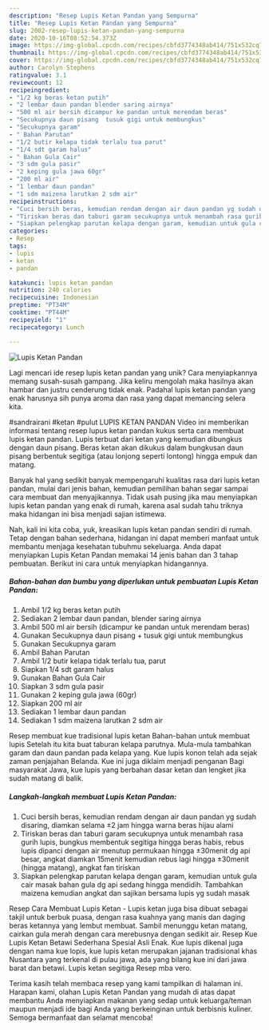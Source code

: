 ```yaml
---
description: "Resep Lupis Ketan Pandan yang Sempurna"
title: "Resep Lupis Ketan Pandan yang Sempurna"
slug: 2002-resep-lupis-ketan-pandan-yang-sempurna
date: 2020-10-16T08:52:54.373Z
image: https://img-global.cpcdn.com/recipes/cbfd3774348ab414/751x532cq70/lupis-ketan-pandan-foto-resep-utama.jpg
thumbnail: https://img-global.cpcdn.com/recipes/cbfd3774348ab414/751x532cq70/lupis-ketan-pandan-foto-resep-utama.jpg
cover: https://img-global.cpcdn.com/recipes/cbfd3774348ab414/751x532cq70/lupis-ketan-pandan-foto-resep-utama.jpg
author: Carolyn Stephens
ratingvalue: 3.1
reviewcount: 12
recipeingredient:
- "1/2 kg beras ketan putih"
- "2 lembar daun pandan blender saring airnya"
- "500 ml air bersih dicampur ke pandan untuk merendam beras"
- "Secukupnya daun pisang  tusuk gigi untuk membungkus"
- "Secukupnya garam"
- " Bahan Parutan"
- "1/2 butir kelapa tidak terlalu tua parut"
- "1/4 sdt garam halus"
- " Bahan Gula Cair"
- "3 sdm gula pasir"
- "2 keping gula jawa 60gr"
- "200 ml air"
- "1 lembar daun pandan"
- "1 sdm maizena larutkan 2 sdm air"
recipeinstructions:
- "Cuci bersih beras, kemudian rendam dengan air daun pandan yg sudah disaring, diamkan selama ±2 jam hingga warna beras hijau alami"
- "Tiriskan beras dan taburi garam secukupnya untuk menambah rasa gurih lupis, bungkus membentuk segitiga hingga beras habis, rebus lupis dipanci dengan air menutup permukaan hingga ±30menit dg api besar, angkat diamkan 15menit kemudian rebus lagi hingga ±30menit (hingga matang), angkat fan tiriskan"
- "Siapkan pelengkap parutan kelapa dengan garam, kemudian untuk gula cair masak bahan gula dg api sedang hingga mendidih. Tambahkan maizena kemudian angkat dan sajikan bersama lupis yg sudah masak"
categories:
- Resep
tags:
- lupis
- ketan
- pandan

katakunci: lupis ketan pandan 
nutrition: 240 calories
recipecuisine: Indonesian
preptime: "PT34M"
cooktime: "PT44M"
recipeyield: "1"
recipecategory: Lunch

---
```



![Lupis Ketan Pandan](https://img-global.cpcdn.com/recipes/cbfd3774348ab414/751x532cq70/lupis-ketan-pandan-foto-resep-utama.jpg)

Lagi mencari ide resep lupis ketan pandan yang unik? Cara menyiapkannya memang susah-susah gampang. Jika keliru mengolah maka hasilnya akan hambar dan justru cenderung tidak enak. Padahal lupis ketan pandan yang enak harusnya sih punya aroma dan rasa yang dapat memancing selera kita.

#sandrairani #ketan #pulut LUPIS KETAN PANDAN Video ini memberikan informasi tentang resep lupus ketan pandan kukus serta cara membuat lupis ketan pandan. Lupis terbuat dari ketan yang kemudian dibungkus dengan daun pisang. Beras ketan akan dikukus dalam bungkusan daun pisang berbentuk segitiga (atau lonjong seperti lontong) hingga empuk dan matang.

Banyak hal yang sedikit banyak mempengaruhi kualitas rasa dari lupis ketan pandan, mulai dari jenis bahan, kemudian pemilihan bahan segar sampai cara membuat dan menyajikannya. Tidak usah pusing jika mau menyiapkan lupis ketan pandan yang enak di rumah, karena asal sudah tahu triknya maka hidangan ini bisa menjadi sajian istimewa.


Nah, kali ini kita coba, yuk, kreasikan lupis ketan pandan sendiri di rumah. Tetap dengan bahan sederhana, hidangan ini dapat memberi manfaat untuk membantu menjaga kesehatan tubuhmu sekeluarga. Anda dapat menyiapkan Lupis Ketan Pandan memakai 14 jenis bahan dan 3 tahap pembuatan. Berikut ini cara untuk menyiapkan hidangannya.

<!--inarticleads1-->

##### Bahan-bahan dan bumbu yang diperlukan untuk pembuatan Lupis Ketan Pandan:

1. Ambil 1/2 kg beras ketan putih
1. Sediakan 2 lembar daun pandan, blender saring airnya
1. Ambil 500 ml air bersih (dicampur ke pandan untuk merendam beras)
1. Gunakan Secukupnya daun pisang + tusuk gigi untuk membungkus
1. Gunakan Secukupnya garam
1. Ambil  Bahan Parutan
1. Ambil 1/2 butir kelapa tidak terlalu tua, parut
1. Siapkan 1/4 sdt garam halus
1. Gunakan  Bahan Gula Cair
1. Siapkan 3 sdm gula pasir
1. Gunakan 2 keping gula jawa (60gr)
1. Siapkan 200 ml air
1. Sediakan 1 lembar daun pandan
1. Sediakan 1 sdm maizena larutkan 2 sdm air


Resep membuat kue tradisional lupis ketan Bahan-bahan untuk membuat lupis Setelah itu kita buat taburan kelapa parutnya. Mula-mula tambahkan garam dan daun pandan pada kelapa yang. Kue lupis konon telah ada sejak zaman penjajahan Belanda. Kue ini juga diklaim menjadi penganan Bagi masyarakat Jawa, kue lupis yang berbahan dasar ketan dan lengket jika sudah matang di balik. 

<!--inarticleads2-->

##### Langkah-langkah membuat Lupis Ketan Pandan:

1. Cuci bersih beras, kemudian rendam dengan air daun pandan yg sudah disaring, diamkan selama ±2 jam hingga warna beras hijau alami
1. Tiriskan beras dan taburi garam secukupnya untuk menambah rasa gurih lupis, bungkus membentuk segitiga hingga beras habis, rebus lupis dipanci dengan air menutup permukaan hingga ±30menit dg api besar, angkat diamkan 15menit kemudian rebus lagi hingga ±30menit (hingga matang), angkat fan tiriskan
1. Siapkan pelengkap parutan kelapa dengan garam, kemudian untuk gula cair masak bahan gula dg api sedang hingga mendidih. Tambahkan maizena kemudian angkat dan sajikan bersama lupis yg sudah masak


Resep Cara Membuat Lupis Ketan - Lupis ketan juga bisa dibuat sebagai takjil untuk berbuk puasa, dengan rasa kuahnya yang manis dan daging beras ketannya yang lembut membuat. Sambil menunggu ketan matang, cairkan gula merah dengan cara merebusnya dengan sedikit air. Resep Kue Lupis Ketan Betawi Sederhana Spesial Asli Enak. Kue lupis dikenal juga dengan nama kue lopis, kue lupis ketan merupakan jajanan tradisional khas Nusantara yang terkenal di pulau jawa, ada yang bilang kue ini dari jawa barat dan betawi. Lupis ketan segitiga Resep mba vero. 

Terima kasih telah membaca resep yang kami tampilkan di halaman ini. Harapan kami, olahan Lupis Ketan Pandan yang mudah di atas dapat membantu Anda menyiapkan makanan yang sedap untuk keluarga/teman maupun menjadi ide bagi Anda yang berkeinginan untuk berbisnis kuliner. Semoga bermanfaat dan selamat mencoba!
